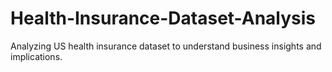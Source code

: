 # Health-Insurance-Dataset-Analysis
Analyzing US health insurance dataset to understand business insights and implications. 
